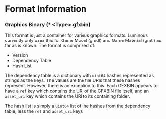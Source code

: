 # Format Information

### Graphics Binary (*.\<Type\>.gfxbin)

This format is just a container for various graphics formats. Luminous currently only uses this for Game Model (gmdl)
and Game Material (gmtl) as far as is known. The format is comprised of:

* Version
* Dependency Table
* Hash List

The dependency table is a dictionary with `uint64` hashes represented as strings as the keys.
The values are the file URIs that these hashes represent.
However, there is an exception to this. Each GFXBIN appears to have a `ref` key which contains the URI
of the GFXBIN file itself, and an `asset_uri` key which contains the URI to its containing folder.

The hash list is simply a `uint64` list of the hashes from the dependency table, less the `ref` and `asset_uri` keys.